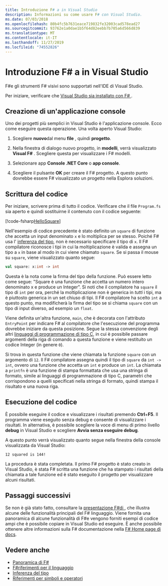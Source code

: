 ```yaml
---
title: Introduzione F# a in Visual Studio
description: Informazioni su come usare F# con Visual Studio.
ms.date: 07/03/2018
ms.openlocfilehash: 80b4fc5b7631eace719832fe32003cad578ead27
ms.sourcegitcommit: 93762e1a0dae1b5f64d82eebb7b705a6d566d839
ms.translationtype: MT
ms.contentlocale: it-IT
ms.lasthandoff: 11/27/2019
ms.locfileid: "74552826"
---
```

# <a name="get-started-with-f-in-visual-studio"></a>Introduzione F# a in Visual Studio

F#e gli strumenti F# visivi sono supportati nell'IDE di Visual Studio.

Per iniziare, verificare che [Visual Studio sia installato con F# ](install-fsharp.md#install-f-with-visual-studio).

## <a name="creating-a-console-application"></a>Creazione di un'applicazione console

Uno dei progetti più semplici in Visual Studio è l'applicazione console.  Ecco come eseguire questa operazione.  Una volta aperto Visual Studio:

1. Scegliere **nuovo**dal menu **file** , quindi **progetto**.

2. Nella finestra di dialogo nuovo progetto, in **modelli**, verrà visualizzato **Visual F#** .  Scegliere questa per visualizzare i F# modelli.

3. Selezionare app **Console .NET Core** o **app console**.

4. Scegliere il pulsante **OK** per creare il F# progetto.  A questo punto dovrebbe essere F# visualizzato un progetto nella Esplora soluzioni.

## <a name="writing-your-code"></a>Scrittura del codice

Per iniziare, scrivere prima di tutto il codice.  Verificare che il file `Program.fs` sia aperto e quindi sostituirne il contenuto con il codice seguente:

[!code-fsharp[HelloSquare](~/samples/snippets/fsharp/getting-started/hello-square.fs)]

Nell'esempio di codice precedente è stato definito un `square` di funzione che accetta un input denominato `x` e lo moltiplica per se stesso.  Poiché F# usa l' [inferenza del tipo](../language-reference/type-inference.md), non è necessario specificare il tipo di `x`.  Il F# compilatore riconosce i tipi in cui la moltiplicazione è valida e assegna un tipo a `x` in base al modo in cui viene chiamato `square`.  Se si passa il mouse su `square`, viene visualizzato quanto segue:

```fsharp
val square: x:int -> int
```

Questa è la nota come la firma del tipo della funzione.  Può essere letto come segue: "Square è una funzione che accetta un numero intero denominato x e produce un Integer".  Si noti che il compilatore ha `square` il tipo di `int` per ora, perché la moltiplicazione non è generica in *tutti* i tipi, ma è piuttosto generica in un set chiuso di tipi.  Il F# compilatore ha scelto `int` a questo punto, ma modificherà la firma del tipo se si chiama `square` con un tipo di input diverso, ad esempio un `float`.

Viene definita un'altra funzione, `main`, che è decorata con l'attributo `EntryPoint` per indicare F# al compilatore che l'esecuzione del programma dovrebbe iniziare da questa posizione.  Segue la stessa convenzione degli altri [linguaggi di programmazione di tipo C](https://en.wikipedia.org/wiki/Entry_point#C_and_C.2B.2B), in cui è possibile passare argomenti della riga di comando a questa funzione e viene restituito un codice Integer (in genere `0`).

Si trova in questa funzione che viene chiamata la funzione `square` con un argomento di `12`.  Il F# compilatore assegna quindi il tipo di `square` da `int -> int`, ovvero una funzione che accetta un `int` e produce un `int`.  La chiamata a `printfn` è una funzione di stampa formattata che usa una stringa di formato, simile ai linguaggi di programmazione di tipo C, parametri che corrispondono a quelli specificati nella stringa di formato, quindi stampa il risultato e una nuova riga.

## <a name="running-your-code"></a>Esecuzione del codice

È possibile eseguire il codice e visualizzare i risultati premendo **Ctrl**+**F5**.  Il programma viene eseguito senza debug e consente di visualizzare i risultati.  In alternativa, è possibile scegliere la voce di menu di primo livello **debug** in Visual Studio e scegliere **Avvia senza eseguire debug**.

A questo punto verrà visualizzato quanto segue nella finestra della console visualizzata da Visual Studio:

```console
12 squared is 144!
```

La procedura è stata completata.  Il primo F# progetto è stato creato in Visual Studio, è stata F# scritta una funzione che ha stampato i risultati della chiamata a tale funzione ed è stato eseguito il progetto per visualizzare alcuni risultati.

## <a name="next-steps"></a>Passaggi successivi

Se non è già stato fatto, consultare la [presentazione F#di ](../tour.md), che illustra alcune delle funzionalità principali del F# linguaggio.  Viene fornita una panoramica di alcune funzionalità di F#e vengono forniti esempi di codice ampi che è possibile copiare in Visual Studio ed eseguire.  È anche possibile ottenere altre informazioni sulla F# documentazione nella [ F# Home page di docs](../index.yml).

## <a name="see-also"></a>Vedere anche

- [Panoramica di F#](../tour.md)
- [F#riferimenti per il linguaggio](../language-reference/index.md)
- [Inferenza del tipo](../language-reference/type-inference.md)
- [Riferimenti per simboli e operatori](../language-reference/symbol-and-operator-reference/index.md)
